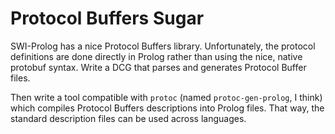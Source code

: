 # Protocol Buffers Sugar

SWI-Prolog has a nice Protocol Buffers library.  Unfortunately, the protocol definitions are done directly in Prolog rather than using the nice, native protobuf syntax.  Write a DCG that parses and generates Protocol Buffer files.

Then write a tool compatible with `protoc` (named `protoc-gen-prolog`, I think) which compiles Protocol Buffers descriptions into Prolog files.  That way, the standard description files can be used across languages.
